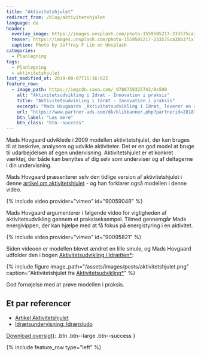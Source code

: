 ```yaml
---
title: "Aktivitetshjulet"
redirect_from: /blog/aktivitetshjulet
language: da
header:
  overlay_image: https://images.unsplash.com/photo-1559505217-233575ca3bb3?ixlib=rb-1.2.1&ixid=eyJhcHBfaWQiOjEyMDd9&auto=format&fit=crop&w=1950&q=80
  teaser: https://images.unsplash.com/photo-1559505217-233575ca3bb3?ixlib=rb-1.2.1&ixid=eyJhcHBfaWQiOjEyMDd9&auto=format&fit=crop&w=400&q=80
  caption: Photo by Jeffrey F Lin on Unsplash
categories:
  - Planlægning
tags:
  - Planlægning
  - aktivitetshjulet
last_modified_at: 2019-08-07T15:16:02Z
feature_row:
  - image_path: https://imgcdn.saxo.com/_9788759325742/0x500
    alt: "Aktivitetsudvikling i Idræt - Innovation i praksis"
    title: "Aktivitetsudvikling i Idræt - Innovation i praksis"
    excerpt: "Mads Hovgaards _Aktivitetsudvikling i Idræt_ leverer en række innovative perspektiver på, hvordan fagpersoner kan bruge idrætten til helt nye formål, hvis de tænker ud af boksen."
    url: "https://www.partner-ads.com/dk/klikbanner.php?partnerid=28187&bannerid=43264&htmlurl=https://www.saxo.com/dk/aktivitetsudvikling-i-idraet_mads-hovgaard_paperback_9788759325742"
    btn_label: "Læs mere"
    btn_class: "btn--success"
---
```


Mads Hovgaard udviklede i 2009 modellen aktivitetshjulet, der kan bruges til at beskrive, analysere og udvikle aktiviteter. Det er en god model at bruge til udarbejdelsen af egen undervisning. Aktivitetshjulet er et konkret værktøj, der både kan benyttes af dig selv som underviser og af deltagerne i din undervisning. 

Mads Hovgaard præsenterer selv den tidlige version af aktivitetshjulet i denne [artikel om aktivitetshjulet](https://docplayer.dk/2522365-Aktivitetshjulet-en-model-til-beskrivelse-analyse-og-udvikling-af-aktiviteter.html) - og han forklarer også modellen i denne video.

{% include video provider="vimeo" id="90059048" %}

Mads Hovgaard argumenterer i følgende video for vigtigheden af aktivitetsudvikling gennem et praksiseksempel. Tilmed gennemgår Mads energivippen, der kan hjælpe med at få fokus på energistyring i en aktivitet.

{% include video provider="vimeo" id="90095821" %}

Siden videoen er modellen blevet ændret en lille smule, og Mads Hovgaard udfolder den i bogen [Aktivitetsudvikling i Idrætten\*](https://www.partner-ads.com/dk/klikbanner.php?partnerid=28187&bannerid=43264&htmlurl=https://www.saxo.com/dk/aktivitetsudvikling-i-idraet_mads-hovgaard_paperback_9788759325742):

{% include figure image_path="/assets/images/posts/aktivitetshjulet.png" caption="Aktivitetshjulet fra [Aktivitetsudvikling\*](https://www.partner-ads.com/dk/klikbanner.php?partnerid=28187&bannerid=43264&htmlurl=https://www.saxo.com/dk/aktivitetsudvikling-i-idraet_mads-hovgaard_paperback_9788759325742)" %}

God fornøjelse med at prøve modellen i praksis.

## Et par referencer

- [Artikel Aktivitetshjulet](https://docplayer.dk/2522365-Aktivitetshjulet-en-model-til-beskrivelse-analyse-og-udvikling-af-aktiviteter.html)
- [Idrætsundervisning: Idrætsludo](http://xn--trivselogbevgelse-2rb.dk/wp-content/uploads/2015/06/Idr%C3%A6tsludo.pdf)

[Download oversigt](https://skoleidraet.dk/media/505365/Aktivitets-hjulet.pdf){: .btn .btn--large .btn--success }

{% include feature_row type="left" %}
